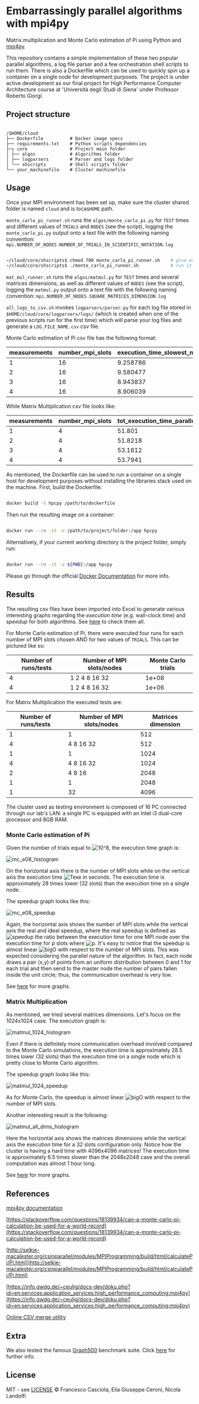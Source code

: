 # Embarrassingly parallel algorithms with mpi4py

Matrix multiplication and Monte Carlo estimation of Pi using Python and [mpi4py](https://mpi4py.readthedocs.io/en/stable/).

This repository contains a simple implementation of these two popular parallel algorithms, a log file parser and a few orchestration shell scripts to run them. There is also a Dockerfile which can be used to quickly spin up a container on a single node for development purposes. The project is under active development as our final project for High Performance Computer Architecture course at 'Università degli Studi di Siena' under Professor Roberto Giorgi.

## Project structure

```

/$HOME/cloud
├── Dockerfile          # Docker image specs
├── requirements.txt    # Python scripts dependencies
├─┬ core                # Project main folder
│ ├── algos             # Algorithms folder
│ ├── logparsers        # Parser and logs folder
│ └── shscripts         # Shell scripts folder
└── your_machinefile    # Cluster machinefile

```

## Usage

Once your MPI environment has been set up, make sure the cluster shared folder is named ```cloud``` and is loca```$HOME``` path.

```monte_carlo_pi_runner.sh``` runs the ```algos/monte_carlo_pi.py``` for ```TEST``` times and different values of ```TRIALS``` and ```NODES``` (see the script), logging the ```monte_carlo_pi.py``` output onto a text file with the following naming convention: ```mpi.NUMBER_OF_NODES.NUMBER_OF_TRIALS_IN_SCIENTIFIC_NOTATION.log```

```sh

~/cloud/core/shscripts$ chmod 700 monte_carlo_pi_runner.sh    # give execute permission to the script
~/cloud/core/shscripts$ ./monte_carlo_pi_runner.sh            # run it

```

```mat_mul_runner.sh``` runs the ```algos/matmul.py``` for ```TEST``` times and several matrices dimensions, as well as different values of ```NODES``` (see the script), logging the ```matmul.py``` output onto a text file with the following naming convention: ```mpi.NUMBER_OF_NODES.SQUARE_MATRICES_DIMENSION.log```

```all_logs_to_csv.sh``` invokes ```logparsers/parser.py``` for each log file stored in ```$HOME/cloud/core/logparsers/logs/``` (which is created when one of the previous scripts run for the first time) which will parse your log files and generate a ```LOG_FILE_NAME.csv``` csv file.

Monte Carlo estimation of Pi csv file has the following format:

| measurements | number_mpi_slots | execution_time_slowest_node | mc_trials |
| ------------ | ---------------- | --------------------------- | --------- |
| 1            | 16               | 9.258786                    | 1e+08     |
| 2            | 16               | 9.580477                    | 1e+08     |
| 3            | 16               | 8.943837                    | 1e+08     |
| 4            | 16               | 8.906039                    | 1e+08     |

While Matrix Multiplication csv file looks like:

| measurements | number_mpi_slots | tot_execution_time_parallel_matmul | mat_dim |
| ------------ | ---------------- | ---------------------------------- | ------- |
| 1            | 4                | 51.801                             | 512     |
| 2            | 4                | 51.8218                            | 512     |
| 3            | 4                | 53.1612                            | 512     |
| 4            | 4                | 53.7941                            | 512     |

As mentioned, the Dockerfile can be used to run a container on a single host for development purposes without installing the libraries stack used on the machine. First, build the Dockerfile:

```sh

docker build -t hpcpy /path/to/dockerfile

```

Then run the resulting image on a container:

```sh

docker run --rm -it -v /path/to/project/folder:/app hpcpy

```

Alternatively, if your current working directory is the project folder, simply run:

```sh

docker run --rm -it -v ${PWD}:/app hpcpy

```

Please go through the official [Docker Documentation](https://docs.docker.com/) for more info.

## Results

The resulting csv files have been imported into Excel to generate various interesting graphs regarding the *execution time* (e.g. wall-clock time) and *speedup* for both algorithms. See [here](https://github.com/Nico769/HPCA-Project-Code/tree/master/benchmark_results) to check them all.

For Monte Carlo estimation of Pi, there were executed four runs for each number of MPI slots chosen AND for two values of ```TRIALS```. This can be pictured like so:

| Number of runs/tests | Number of MPI slots/nodes | Monte Carlo trials |
| -------------------- | ------------------------- | ------------------ |
| 4                    | 1 2 4 8 16 32             | 1e+08              |
| 4                    | 1 2 4 8 16 32             | 1e+06              |

For Matrix Multiplication the executed tests are:

| Number of runs/tests | Number of MPI slots/nodes | Matrices dimension |
| -------------------- | ------------------------- | ------------------- |
| 1                    | 1                         | 512                 |
| 4                    | 4 8 16 32                 | 512                 |
| 1                    | 1                         | 1024                |
| 4                    | 4 8 16 32                 | 1024                |
| 2                    | 4 8 16                    | 2048                |
| 1                    | 1                         | 2048                |
| 1                    | 32                        | 4096                |

The cluster used as testing environment is composed of 16 PC connected through our lab's LAN: a single PC is equipped with an Intel i3 dual-core processor and 8GB RAM.

### Monte Carlo estimation of Pi

Given the number of trials equal to ![10^8](https://latex.codecogs.com/png.latex?10^8), the execution time graph is:

![mc_e08_histogram](benchmark_results/img/mc_e08_histogram.png)

On the horizontal axis there is the number of MPI slots while on the vertical axis the execution time ![Texe](https://latex.codecogs.com/png.latex?T_{exe}) in seconds. The execution time is approximately 28 times lower (32 slots) than the execution time on a single node.

The speedup graph looks like this:

![mc_e08_speedup](benchmark_results/img/mc_e08_speedup.png)

Again, the horizontal axis shows the number of MPI slots while the vertical axis the real and ideal speedup, where the real speedup is defined as ![speedup](https://latex.codecogs.com/png.latex?\frac{T_1}{T_p}) the ratio between the execution time for one MPI node over the execution time for p slots where ![p](https://latex.codecogs.com/png.latex?p\in(2,4,8,16,32)). It's easy to notice that the speedup is almost linear ![bigO](https://latex.codecogs.com/png.latex?\mathcal{O}(p)) with respect to the number of MPI slots. This was expected considering the parallel nature of the algorithm. In fact, each node draws a pair (x,y) of points from an uniform distribution between 0 and 1 for each trial and then send to the master node the number of pairs fallen inside the unit circle; thus, the communication overhead is very low.

See [here](https://github.com/Nico769/HPCA-Project-Code/tree/master/benchmark_results) for more graphs.

### Matrix Multiplication

As mentioned, we tried several matrices dimensions. Let's focus on the 1024x1024 case. The execution graph is:

![matmul_1024_histogram](benchmark_results/img/matmul_1024_histogram.png)

Even if there is definitely more communication overhead involved compared to the Monte Carlo simulations, the execution time is approximately 28.5 times lower (32 slots) than the execution time on a single node which is pretty close to Monte Carlo algorithm.

The speedup graph looks like this:

![matmul_1024_speedup](benchmark_results/img/matmul_1024_speedup.png)

As for Monte Carlo, the speedup is almost linear ![bigO](https://latex.codecogs.com/png.latex?\mathcal{O}(p)) with respect to the number of MPI slots.

Another interesting result is the following:

![matmul_all_dims_histogram](benchmark_results/img/matmul_32_nodes_all_dims_histogram.png)

Here the horizontal axis shows the matrices dimensions while the vertical axis the execution time for a 32 slots configuration only. Notice how the cluster is having a hard time with 4096x4096 matrices! The execution time is approximately 6.5 times slower than the 2048x2048 case and the overall computation was almost 1 hour long.

See [here](https://github.com/Nico769/HPCA-Project-Code/tree/master/benchmark_results) for more graphs.

## References

[mpi4py documentation](https://mpi4py.readthedocs.io/en/stable/)

[https://stackoverflow.com/questions/18139934/can-a-monte-carlo-pi-calculation-be-used-for-a-world-record](https://stackoverflow.com/questions/18139934/can-a-monte-carlo-pi-calculation-be-used-for-a-world-record)

[http://selkie-macalester.org/csinparallel/modules/MPIProgramming/build/html/calculatePi/Pi.html](http://selkie-macalester.org/csinparallel/modules/MPIProgramming/build/html/calculatePi/Pi.html)

[https://info.gwdg.de/~ceulig/docs-dev/doku.php?id=en:services:application_services:high_performance_computing:mpi4py](https://info.gwdg.de/~ceulig/docs-dev/doku.php?id=en:services:application_services:high_performance_computing:mpi4py)

[Online CSV merge utility](http://merge-csv.com/)

## Extra

We also tested the famous [Graph500](https://github.com/graph500/graph500) benchmark suite. Click [here](https://github.com/Nico769/HPCA-Project-Code/tree/master/graph500_results) for further info.

## License

MIT - see [LICENSE](https://github.com/Nico769/HPCA-Project-Code/blob/master/LICENSE) © Francesco Casciola, Elia Giuseppe Ceroni, Nicola Landolfi